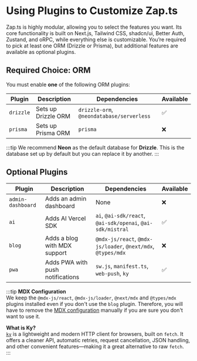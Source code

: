 # Using Plugins to Customize Zap.ts

Zap.ts is highly modular, allowing you to select the features you want. Its core functionality is built on Next.js, Tailwind CSS, shadcn/ui, Better Auth, Zustand, and oRPC, while everything else is customizable. You’re required to pick at least one ORM (Drizzle or Prisma), but additional features are available as optional plugins.

## Required Choice: ORM

You must enable **one** of the following ORM plugins:

| Plugin    | Description         | Dependencies                              | Available |
| --------- | ------------------- | ----------------------------------------- | --------- |
| `drizzle` | Sets up Drizzle ORM | `drizzle-orm`, `@neondatabase/serverless` | ✅        |
| `prisma`  | Sets up Prisma ORM  | `prisma`                                  | ❌        |

:::tip
We recommend **Neon** as the default database for **Drizzle**. This is the database set up by default but you can replace it by another.
:::

## Optional Plugins

| Plugin            | Description                      | Dependencies                                                 | Available |
| ----------------- | -------------------------------- | ------------------------------------------------------------ | --------- |
| `admin-dashboard` | Adds an admin dashboard          | None                                                         | ❌        |
| `ai`              | Adds AI Vercel SDK               | `ai`, `@ai-sdk/react`, `@ai-sdk/openai`, `@ai-sdk/mistral`   | ✅        |
| `blog`            | Adds a blog with MDX support     | `@mdx-js/react`, `@mdx-js/loader`, `@next/mdx`, `@types/mdx` | ❌        |
| `pwa`             | Adds PWA with push notifications | `sw.js`, `manifest.ts`, `web-push`, `ky`                     | ✅        |

:::tip
**MDX Configuration**  
We keep the `@mdx-js/react`, `@mdx-js/loader`, `@next/mdx` and `@types/mdx` plugins installed even if you don't use the `blog` plugin. Therefore, you will have to remove the [MDX configuration](https://nextjs.org/docs/app/building-your-application/configuring/mdx) manually if you are sure you don't want to use it.

**What is Ky?**  
[`ky`](https://github.com/sindresorhus/ky) is a lightweight and modern HTTP client for browsers, built on `fetch`. It offers a cleaner API, automatic retries, request cancellation, JSON handling, and other convenient features—making it a great alternative to raw `fetch`.  
:::
